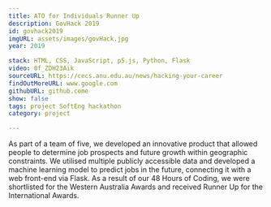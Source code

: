 ```yaml
---
title: ATO for Individuals Runner Up 
description: GovHack 2019 
id: govhack2019
imgURL: assets/images/govHack.jpg
year: 2019 

stack: HTML, CSS, JavaScript, p5.js, Python, Flask
video: 0f_ZDH23Aik 
sourceURL: https://cecs.anu.edu.au/news/hacking-your-career
findOutMoreURL: www.google.com
githubURL: github.come
show: false
tags: project SoftEng hackathon
category: project

---  
```

  As part of a team of five, we developed an innovative product that allowed people to determine job prospects and future growth within geographic constraints. 
  We utilised multiple publicly accessible data and developed a machine learning model to predict jobs in the future, connecting it with a web front-end via Flask. 
  As a result of our 48 Hours of Coding, we were shortlisted for the Western Australia Awards and received Runner Up for the International Awards.
